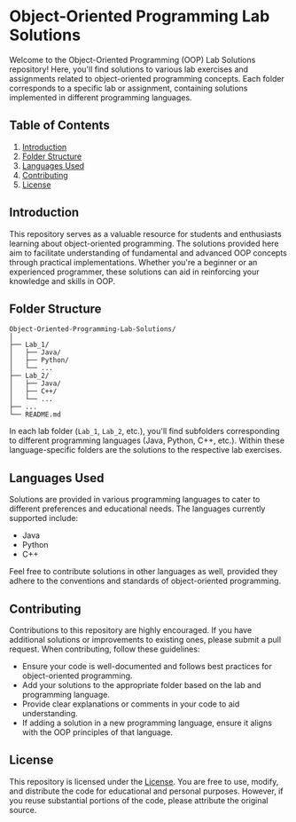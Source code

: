 # Object-Oriented Programming Lab Solutions

Welcome to the Object-Oriented Programming (OOP) Lab Solutions repository! Here, you'll find solutions to various lab exercises and assignments related to object-oriented programming concepts. Each folder corresponds to a specific lab or assignment, containing solutions implemented in different programming languages.

## Table of Contents

1. [Introduction](#introduction)
2. [Folder Structure](#folder-structure)
3. [Languages Used](#languages-used)
4. [Contributing](#contributing)
5. [License](#license)

## Introduction

This repository serves as a valuable resource for students and enthusiasts learning about object-oriented programming. The solutions provided here aim to facilitate understanding of fundamental and advanced OOP concepts through practical implementations. Whether you're a beginner or an experienced programmer, these solutions can aid in reinforcing your knowledge and skills in OOP.

## Folder Structure

```
Object-Oriented-Programming-Lab-Solutions/
│
├── Lab_1/
│   ├── Java/
│   ├── Python/
│   └── ...
├── Lab_2/
│   ├── Java/
│   ├── C++/
│   └── ...
├── ...
└── README.md
```

In each lab folder (`Lab_1`, `Lab_2`, etc.), you'll find subfolders corresponding to different programming languages (Java, Python, C++, etc.). Within these language-specific folders are the solutions to the respective lab exercises.

## Languages Used

Solutions are provided in various programming languages to cater to different preferences and educational needs. The languages currently supported include:

- Java
- Python
- C++

Feel free to contribute solutions in other languages as well, provided they adhere to the conventions and standards of object-oriented programming.

## Contributing

Contributions to this repository are highly encouraged. If you have additional solutions or improvements to existing ones, please submit a pull request. When contributing, follow these guidelines:

- Ensure your code is well-documented and follows best practices for object-oriented programming.
- Add your solutions to the appropriate folder based on the lab and programming language.
- Provide clear explanations or comments in your code to aid understanding.
- If adding a solution in a new programming language, ensure it aligns with the OOP principles of that language.

## License

This repository is licensed under the [License](LICENSE). You are free to use, modify, and distribute the code for educational and personal purposes. However, if you reuse substantial portions of the code, please attribute the original source.

